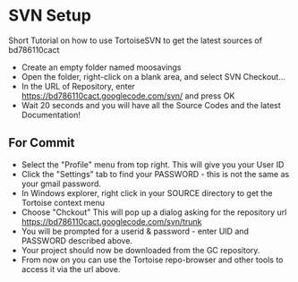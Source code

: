 # SVN Setup #

Short Tutorial on how to use TortoiseSVN to get the latest sources of bd786110cact

  * Create an empty folder named moosavings
  * Open the folder, right-click on a blank area, and select SVN Checkout...
  * In the URL of Repository, enter https://bd786110cact.googlecode.com/svn/ and press OK
  * Wait 20 seconds and you will have all the Source Codes and the latest Documentation!

## For Commit ##
  * Select the "Profile" menu from top right. This will give you your User ID
  * Click the "Settings" tab to find your PASSWORD - this is not the same as your gmail password.
  * In Windows explorer, right click in your SOURCE directory to get the Tortoise context menu
  * Choose "Chckout" This will pop up a dialog asking for the repository url https://bd786110cact.googlecode.com/svn/trunk
  * You will be prompted for a userid & password - enter UID and PASSWORD described above.
  * Your project should now be downloaded from the GC repository.
  * From now on you can use the Tortoise repo-browser and other tools to access it via the url above.